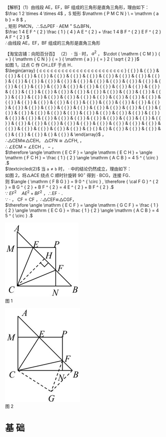 【解析】（1）由线段 AE，EF，BF 组成的三角形是直角三角形，理由如下：  
$\frac 1 2 \times 4 \times 4$ ，S 矩形 $\mathrm { P M C N } \ = \mathrm { a b } = 8 $ ，  
$\_$ 矩形 PMCN，∴S△PEF $\cdot$ AEM $^ +$ S△BFN，  
$\frac 1 4 E F ^ { 2 } \frac { 1 } { 4 } A E ^ { 2 } + \frac 1 4 B F ^ { 2 } E F ^ { 2 } A F ^ { 2 } $   
∴由线段 AE，EF，BF 组成的三角形是直角三角形

【淘宝店铺：向阳百分百】
（2） $\cdot$ 当 $\cdot$ 时， $a ^ { 2 }$ ， $\cdot { \mathrm { C M } } { = } { \mathrm { C N } } { = } { \mathrm { a } } { = } 2 { \sqrt { 2 } }$   
如图 1，过点 C 作 CH⊥EF 于点 H．  
$\begin{array} { c c c c c c c c c c c c c c c c c c c c c c c } { { } } & { { } } & { { } } & { { } } & { { } } & { { } } & { { } } & { { } } & { { } } & { { } } & { { } } & { { } } & { { } } & { { } } & { { } } & { { } } & { { } } & { { } } & { { } } & { { } } & { { } } & { { } } & { { } } & { { } } & { { } } & { { } } & { { } } & { { } } & { { } } & { { } } & { { } } & { { } } & { { } } & { { } } & { { } } & { { } } & { { } } & { { } } & { { } } & { { } } & { { } } & { { } } & { { } } & { { } } & { { } } & { { } } & { { } } & { { } } & { { } } & { { } } & { { } } & { { } } & { { } } & { { } } & { { } } & { { } } & { { } } & { { } } & { { } } & { { } } & { { } } & { { } } & { { } } & { { } } & { { } } & { { } } & { { } } & { { } } & { { } } & { { } } & { { } } & { { } } & { { } } & { { } } & { { } } & { { } } & { { } } & { { } } & { { } } & { { } } & { { } } & { { } } & { { } } & { { } } & { { } } & { { } } & { { } } & { { } } & { { } } & { { } } & { { } } & { { } } & { { } } & { { } } & { { } } & { { } } & { { } } & { { } } & { { } } & { { } } & { { } } & { { } } & { { } } & { } { } & { } & { { } } & { { } } & { { } } & { } & { { } } & { { } } & { } & { { } } &  \end{array}$ ，  
∴△CEM≌△CEH， $\triangle { \mathrm { C F N } } { \cong } \triangle { \mathrm { C F H } } ,$ ，  
$\therefore \angle \mathrm { E C M } = \angle \mathrm { E C H }$ ， $-$ ，  
$\therefore \angle \mathrm { E C F } = \angle \mathrm { E C H } + \angle \mathrm { F C H } = \frac { 1 } { 2 } \angle \mathrm { A C B } = 4 5 ^ { \circ } .$   
$\textcircled{2}$ 当 $\mathtt { a } \neq \mathtt { b }$ 时， $\cdot$ 中的结论仍然成立，理由如下：  
如图 2，将△ACE 绕点 C 顺时针旋转 $9 0 ^ { \circ }$ 得到 $\cdot$ BCG，连接 FG．  
则 $\angle { \mathrm { F B G } } = 9 0 ^ { \circ } , \therefore { \cal F G } ^ { 2 } = B G ^ { 2 } + B F ^ { 2 } = 4 E ^ { 2 } + B F ^ { 2 } .$   
∵ $E F ^ { 2 } \quad A E ^ { 2 } + B F ^ { 2 }$ ，∴EF $\cdot$ ．  
∵ $\cdot$ ， $\mathrm { C F } { = } \mathrm { C F }$ ，∴△CEF≌△CGF，  
$\therefore \angle \mathrm { E C F } = \angle \mathrm { G C F } = \frac { 1 } { 2 } \angle \mathrm { E C G } = \frac { 1 } { 2 } \angle \mathrm { A C B } = 4 5 ^ { \circ } .$

![](<../../qs_image_DB/专题1-1_一网打尽全等三角形模型_·十个模型（解析版）/3827e1500df0a34e2d3eb6a4ba618d071dfd85c2fe63592c796374de60bb8cbf.jpg>)  
图 1

![](<../../qs_image_DB/专题1-1_一网打尽全等三角形模型_·十个模型（解析版）/124a9586bbeb8e7aa6cbc9932fd1108f3b18a4d000dd9b6d4d1ebf24ae07d971.jpg>)  
图 2

# 基 础
